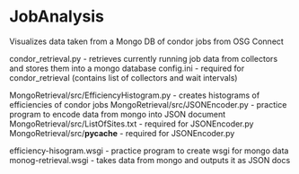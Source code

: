 JobAnalysis
===========

Visualizes data taken from a Mongo DB of condor jobs from OSG Connect

condor_retrieval.py - retrieves currently running job data from collectors and stores them into a mongo database
config.ini - required for condor_retrieval (contains list of collectors and wait intervals)

MongoRetrieval/src/EfficiencyHistogram.py - creates histograms of efficiencies of condor jobs
MongoRetrieval/src/JSONEncoder.py - practice program to encode data from mongo into JSON document
MongoRetrieval/src/ListOfSites.txt - required for JSONEncoder.py
MongoRetrieval/src/__pycache__ - required for JSONEncoder.py

efficiency-hisogram.wsgi - practice program to create wsgi for mongo data
monog-retrieval.wsgi - takes data from mongo and outputs it as JSON docs
